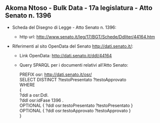 ## Akoma Ntoso - Bulk Data - 17a legislatura - Atto Senato n. 1396 ##

* Scheda del Disegno di Legge - Atto Senato n. 1396:
	* http url: http://www.senato.it/leg/17/BGT/Schede/Ddliter/44164.htm

* Riferimenti al sito OpenData del Senato http://dati.senato.it/:
	* Link OpenData: http://dati.senato.it/ddl/44164
	* Query SPARQL per i documenti relativi all'Atto Senato:

        PREFIX osr: <http://dati.senato.it/osr/>  
		SELECT DISTINCT ?testoPresentato ?testoApprovato  
		WHERE  
		{  
		    ?ddl a osr:Ddl.  
		    ?ddl osr:idFase 1396 .  
		    OPTIONAL { ?ddl osr:testoPresentato ?testoPresentato }  
		    OPTIONAL { ?ddl osr:testoApprovato ?testoApprovato }  
		}
		